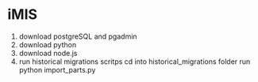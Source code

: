 # iMIS

1. download postgreSQL and pgadmin
2. download python
3. download node.js
4. run historical migrations scritps
   cd into historical_migrations folder
   run python import_parts.py

